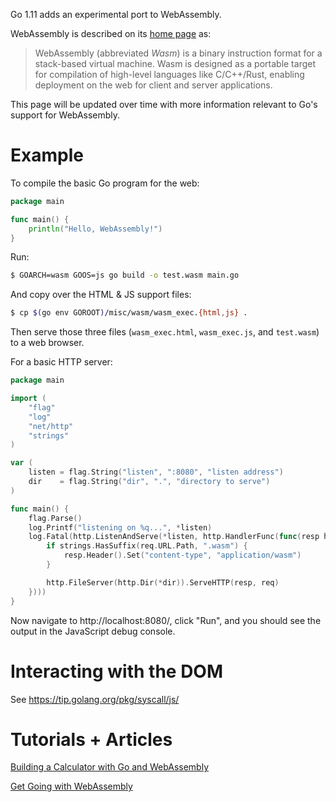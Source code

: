 Go 1.11 adds an experimental port to WebAssembly.

WebAssembly is described on its [home page](https://webassembly.org) as:

> WebAssembly (abbreviated _Wasm_) is a binary instruction format for a stack-based virtual machine. Wasm is designed as a portable target for compilation of high-level languages like C/C++/Rust, enabling deployment on the web for client and server applications.

This page will be updated over time with more information relevant to Go's support for WebAssembly.

# Example

To compile the basic Go program for the web:

```go
package main

func main() {
	println("Hello, WebAssembly!")
}
```

Run:

```sh
$ GOARCH=wasm GOOS=js go build -o test.wasm main.go
```

And copy over the HTML & JS support files:

```sh
$ cp $(go env GOROOT)/misc/wasm/wasm_exec.{html,js} .
```

Then serve those three files (`wasm_exec.html`, `wasm_exec.js`, and `test.wasm`) to a web browser.

For a basic HTTP server:

```go
package main

import (
	"flag"
	"log"
	"net/http"
	"strings"
)

var (
	listen = flag.String("listen", ":8080", "listen address")
	dir    = flag.String("dir", ".", "directory to serve")
)

func main() {
	flag.Parse()
	log.Printf("listening on %q...", *listen)
	log.Fatal(http.ListenAndServe(*listen, http.HandlerFunc(func(resp http.ResponseWriter, req *http.Request) {
		if strings.HasSuffix(req.URL.Path, ".wasm") {
			resp.Header().Set("content-type", "application/wasm")
		}

		http.FileServer(http.Dir(*dir)).ServeHTTP(resp, req)
	})))
}
```

Now navigate to http://localhost:8080/, click "Run", and you should see the output in the JavaScript debug console.

# Interacting with the DOM

See https://tip.golang.org/pkg/syscall/js/

# Tutorials + Articles

[Building a Calculator with Go and WebAssembly](https://youtu.be/4kBvvk2Bzis)

[Get Going with WebAssembly](https://www.youtube.com/watch?v=iTrx0BbUXI4)